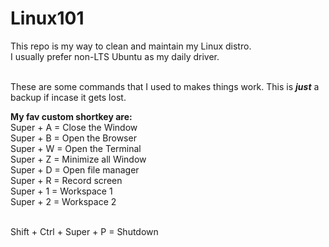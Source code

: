 # Linux101
This repo is my way to clean and maintain my Linux distro. <br>
I usually prefer non-LTS Ubuntu as my daily driver.<br><br>

These are some commands that I used to makes things work.
This is <b><i>just</i></b> a backup if incase it gets lost.


<b>My fav custom shortkey are:</b><br>
Super + A = Close the Window<br>
Super + B = Open the Browser<br>
Super + W = Open the Terminal<br>
Super + Z = Minimize all Window<br>
Super + D = Open file manager<br>
Super + R = Record screen<br>
Super + 1 = Workspace 1<br>
Super + 2 = Workspace 2<br><br>

Shift + Ctrl + Super + P = Shutdown
